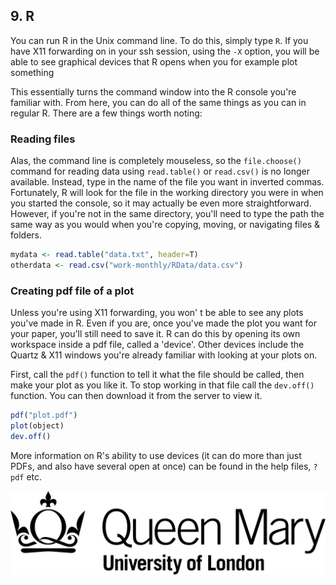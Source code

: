 ## 9. R
You can run R in the Unix command line. To do this, simply type `R`. If you have X11 forwarding on in your ssh session, using the `-X` option, you will be able to see graphical devices that R opens when you for example plot something
 
This essentially turns the command window into the R console you're familiar with. From here, you can do all of the same things as you can in regular R. There are a few things worth noting:
 
### Reading files 
Alas, the command line is completely mouseless, so the `file.choose()` command for reading data using `read.table()` or `read.csv()` is no longer available. Instead, type in the name of the file you want in inverted commas. Fortunately, R will look for the file in the working directory you were in when you started the console, so it may actually be even more straightforward. However, if you're not in the same directory, you'll need to type the path the same way as you would when you're copying, moving, or navigating files & folders.

```R
mydata <- read.table("data.txt", header=T)
otherdata <- read.csv("work-monthly/RData/data.csv")
```
 
### Creating pdf file of a plot
Unless you're using X11 forwarding, you won' t be able to see any plots you've made in R. Even if you are, once you've made the plot you want for your paper, you'll still need to save it. R can do this by opening its own workspace inside a pdf file, called a 'device'. Other devices include the Quartz & X11 windows you're already familiar with looking at your plots on. 
 
First, call the `pdf()` function to tell it what the file should be called, then make your plot as you like it. To stop working in that file call the `dev.off()` function. You can then download it from the server to view it.

```R
pdf("plot.pdf")
plot(object)
dev.off()
```

More information on R's ability to use devices (it can do more than just PDFs, and also have several open at once) can be found in the help files, `?pdf` etc. 

![QMUL logo](./img/qmul_logo.png)